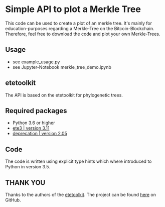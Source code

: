 # Simple API to plot a Merkle Tree
This code can be used to create a plot of an merkle tree. It's mainly for education-purposes regarding a Merkle-Tree on the Bitcoin-Blockchain.
Therefore, feel free to download the code and plot your own Merkle-Trees.

## Usage
* see example_usage.py
* see Jupyter-Notebook merkle_tree_demo.ipynb

## etetoolkit
The API is based on the etetoolkit for phylogenetic trees.

## Required packages
* Python 3.6 or higher
* [ete3 | version 3.11](https://anaconda.org/etetoolkit/ete3)
* [deprecation | version 2.05](https://anaconda.org/conda-forge/deprecation)

## Code
The code is written using explicit type hints which where introduced to Python in version 3.5.

## THANK YOU
Thanks to the authors of the [etetoolkit](http://etetoolkit.org/). The project can be found [here](https://github.com/etetoolkit) on GitHub.
